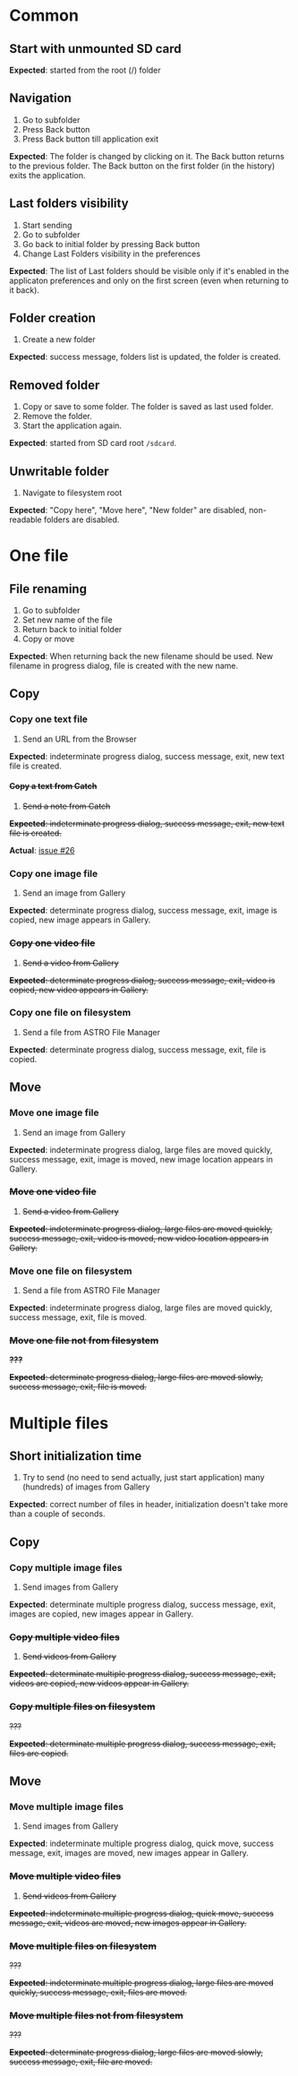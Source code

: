 

# Common #

## Start with unmounted SD card ##

**Expected**: started from the root (/) folder

## Navigation ##

  1. Go to subfolder
  1. Press Back button
  1. Press Back button till application exit

**Expected**: The folder is changed by clicking on it. The Back button returns to the previous folder. The Back button on the first folder (in the history) exits the application.

## Last folders visibility ##

  1. Start sending
  1. Go to subfolder
  1. Go back to initial folder by pressing Back button
  1. Change Last Folders visibility in the preferences

**Expected**: The list of Last folders should be visible only if it's enabled in the applicaton preferences and only on the first screen (even when returning to it back).

## Folder creation ##

  1. Create a new folder

**Expected**: success message, folders list is updated, the folder is created.

## Removed folder ##

  1. Copy or save to some folder. The folder is saved as last used folder.
  1. Remove the folder.
  1. Start the application again.

**Expected**: started from SD card root `/sdcard`.

## Unwritable folder ##

  1. Navigate to filesystem root

**Expected**: "Copy here", "Move here", "New folder" are disabled, non-readable folders are disabled.

# One file #

## File renaming ##

  1. Go to subfolder
  1. Set new name of the file
  1. Return back to initial folder
  1. Copy or move

**Expected**: When returning back the new filename should be used. New filename in progress dialog, file is created with the new name.

## Copy ##

### Copy one text file ###

  1. Send an URL from the Browser

**Expected**: indeterminate progress dialog, success message, exit, new text file is created.

#### ~~Copy a text from Catch~~ ####

  1. ~~Send a note from Catch~~

~~**Expected**: indeterminate progress dialog, success message, exit, new text file is created.~~

**Actual**: [issue #26](https://code.google.com/p/sendtosd-android/issues/detail?id=#26)

### Copy one image file ###

  1. Send an image from Gallery

**Expected**: determinate progress dialog, success message, exit, image is copied, new image appears in Gallery.

### ~~Copy one video file~~ ###

  1. ~~Send a video from Gallery~~

~~**Expected**: determinate progress dialog, success message, exit, video is copied, new video appears in Gallery.~~

### Copy one file on filesystem ###

  1. Send a file from ASTRO File Manager

**Expected**: determinate progress dialog, success message, exit, file is copied.

## Move ##

### Move one image file ###

  1. Send an image from Gallery

**Expected**: indeterminate progress dialog, large files are moved quickly, success message, exit, image is moved, new image location appears in Gallery.

### ~~Move one video file~~ ###

  1. ~~Send a video from Gallery~~

~~**Expected**: indeterminate progress dialog, large files are moved quickly, success message, exit, video is moved, new video location appears in Gallery.~~

### Move one file on filesystem ###

  1. Send a file from ASTRO File Manager

**Expected**: indeterminate progress dialog, large files are moved quickly, success message, exit, file is moved.

### ~~Move one file not from filesystem~~ ###

~~**???**~~

~~**Expected**: determinate progress dialog, large files are moved slowly, success message, exit, file is moved.~~

# Multiple files #

## Short initialization time ##

  1. Try to send (no need to send actually, just start application) many (hundreds) of images from Gallery

**Expected**: correct number of files in header, initialization doesn't take more than a couple of seconds.

## Copy ##

### Copy multiple image files ###

  1. Send images from Gallery

**Expected**: determinate multiple progress dialog, success message, exit, images are copied, new images appear in Gallery.

### ~~Copy multiple video files~~ ###

  1. ~~Send videos from Gallery~~

~~**Expected**: determinate multiple progress dialog, success message, exit, videos are copied, new videos appear in Gallery.~~

### ~~Copy multiple files on filesystem~~ ###

~~???~~

~~**Expected**: determinate multiple progress dialog, success message, exit, files are copied.~~

## Move ##

### Move multiple image files ###

  1. Send images from Gallery

**Expected**: indeterminate multiple progress dialog, quick move, success message, exit, images are moved, new images appear in Gallery.

### ~~Move multiple video files~~ ###

  1. ~~Send videos from Gallery~~

~~**Expected**: indeterminate multiple progress dialog, quick move, success message, exit, videos are moved, new images appear in Gallery.~~

### ~~Move multiple files on filesystem~~ ###

~~???~~

~~**Expected**: indeterminate multiple progress dialog, large files are moved quickly, success message, exit, files are moved.~~

### ~~Move multiple files not from filesystem~~ ###

~~???~~

~~**Expected**: determinate progress dialog, large files are moved slowly, success message, exit, file are moved.~~